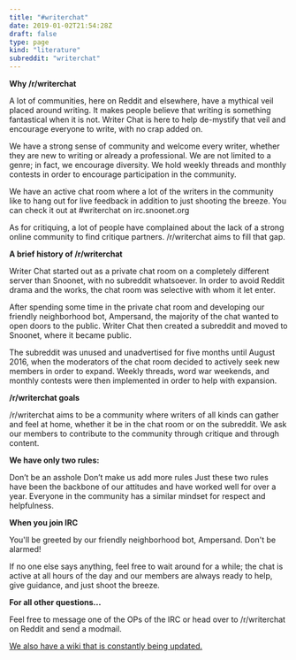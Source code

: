 ```yaml
---
title: "#writerchat"
date: 2019-01-02T21:54:28Z
draft: false
type: page
kind: "literature"
subreddit: "writerchat"
---
```


**Why /r/writerchat**

A lot of communities, here on Reddit and elsewhere, have a mythical veil placed around writing. It makes people believe that writing is something fantastical when it is not. Writer Chat is here to help de-mystify that veil and encourage everyone to write, with no crap added on.

We have a strong sense of community and welcome every writer, whether they are new to writing or already a professional. We are not limited to a genre; in fact, we encourage diversity. We hold weekly threads and monthly contests in order to encourage participation in the community.

We have an active chat room where a lot of the writers in the community like to hang out for live feedback in addition to just shooting the breeze. You can check it out at #writerchat on irc.snoonet.org

As for critiquing, a lot of people have complained about the lack of a strong online community to find critique partners. /r/writerchat aims to fill that gap.

**A brief history of /r/writerchat**

Writer Chat started out as a private chat room on a completely different server than Snoonet, with no subreddit whatsoever. In order to avoid Reddit drama and the works, the chat room was selective with whom it let enter.

After spending some time in the private chat room and developing our friendly neighborhood bot, Ampersand, the majority of the chat wanted to open doors to the public. Writer Chat then created a subreddit and moved to Snoonet, where it became public.

The subreddit was unused and unadvertised for five months until August 2016, when the moderators of the chat room decided to actively seek new members in order to expand. Weekly threads, word war weekends, and monthly contests were then implemented in order to help with expansion.

**/r/writerchat goals**

/r/writerchat aims to be a community where writers of all kinds can gather and feel at home, whether it be in the chat room or on the subreddit. We ask our members to contribute to the community through critique and through content.

**We have only two rules:**

Don’t be an asshole
Don’t make us add more rules
Just these two rules have been the backbone of our attitudes and have worked well for over a year. Everyone in the community has a similar mindset for respect and helpfulness.

**When you join IRC**

You'll be greeted by our friendly neighborhood bot, Ampersand. Don't be alarmed!

If no one else says anything, feel free to wait around for a while; the chat is active at all hours of the day and our members are always ready to help, give guidance, and just shoot the breeze.

**For all other questions...**

Feel free to message one of the OPs of the IRC or head over to /r/writerchat on Reddit and send a modmail.

<a href="https://www.reddit.com/r/writerchat/wiki/index">We also have a wiki that is constantly being updated.</a>
